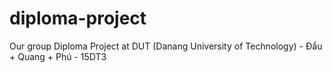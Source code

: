 # diploma-project
Our group Diploma Project at DUT (Danang University of Technology) - Đẩu + Quang + Phú - 15DT3
